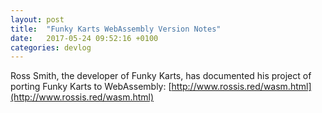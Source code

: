```yaml
---
layout: post
title:  "Funky Karts WebAssembly Version Notes"
date:   2017-05-24 09:52:16 +0100
categories: devlog
---
```

Ross Smith, the developer of Funky Karts, has documented his project of porting Funky Karts to WebAssembly:
[http://www.rossis.red/wasm.html](http://www.rossis.red/wasm.html)
